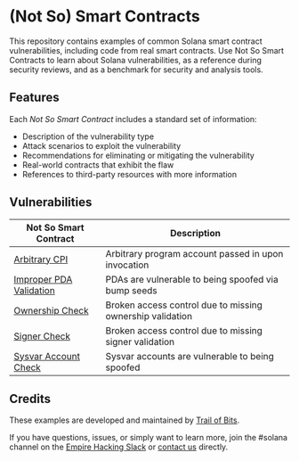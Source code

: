 # (Not So) Smart Contracts

This repository contains examples of common Solana smart contract vulnerabilities, including code from real smart contracts. Use Not So Smart Contracts to learn about Solana vulnerabilities, as a reference during security reviews, and as a benchmark for security and analysis tools.

## Features

Each _Not So Smart Contract_ includes a standard set of information:

- Description of the vulnerability type
- Attack scenarios to exploit the vulnerability
- Recommendations for eliminating or mitigating the vulnerability
- Real-world contracts that exhibit the flaw
- References to third-party resources with more information

## Vulnerabilities

| Not So Smart Contract                              | Description                                               |
| -------------------------------------------------- | --------------------------------------------------------- |
| [Arbitrary CPI](arbitrary_cpi)                     | Arbitrary program account passed in upon invocation       |
| [Improper PDA Validation](improper_pda_validation) | PDAs are vulnerable to being spoofed via bump seeds       |
| [Ownership Check](ownership_check)                 | Broken access control due to missing ownership validation |
| [Signer Check](signer_check)                       | Broken access control due to missing signer validation    |
| [Sysvar Account Check](sysvar_account_check)       | Sysvar accounts are vulnerable to being spoofed           |

## Credits

These examples are developed and maintained by [Trail of Bits](https://www.trailofbits.com/).

If you have questions, issues, or simply want to learn more, join the #solana channel on the [Empire Hacking Slack](https://empireslacking.herokuapp.com/) or [contact us](https://www.trailofbits.com/contact/) directly.
